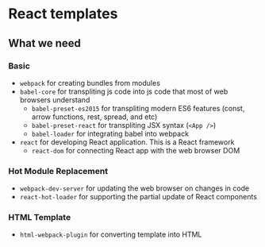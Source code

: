 # React templates
## What we need
### Basic
- `webpack` for creating bundles from modules
- `babel-core` for transpliting js code into js code that most of web browsers understand
  - `babel-preset-es2015` for transpliting modern ES6 features (const, arrow functions, rest, spread, and etc)
  - `babel-preset-react` for transpliting JSX syntax (`<App />`)
  - `babel-loader` for integrating babel into webpack
- `react` for developing React application. This is a React framework
  - `react-dom` for connecting React app with the web browser DOM
### Hot Module Replacement
- `webpack-dev-server` for updating the web browser on changes in code
- `react-hot-loader` for supporting the partial update of React components
### HTML Template
- `html-webpack-plugin` for converting template into HTML
